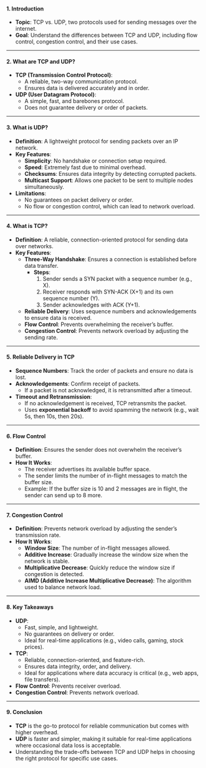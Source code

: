 #### **1. Introduction**
- **Topic**: TCP vs. UDP, two protocols used for sending messages over the internet.
- **Goal**: Understand the differences between TCP and UDP, including flow control, congestion control, and their use cases.

---

#### **2. What are TCP and UDP?**
- **TCP (Transmission Control Protocol)**:
  - A reliable, two-way communication protocol.
  - Ensures data is delivered accurately and in order.
- **UDP (User Datagram Protocol)**:
  - A simple, fast, and barebones protocol.
  - Does not guarantee delivery or order of packets.

---

#### **3. What is UDP?**
- **Definition**: A lightweight protocol for sending packets over an IP network.
- **Key Features**:
  - **Simplicity**: No handshake or connection setup required.
  - **Speed**: Extremely fast due to minimal overhead.
  - **Checksums**: Ensures data integrity by detecting corrupted packets.
  - **Multicast Support**: Allows one packet to be sent to multiple nodes simultaneously.
- **Limitations**:
  - No guarantees on packet delivery or order.
  - No flow or congestion control, which can lead to network overload.

---

#### **4. What is TCP?**
- **Definition**: A reliable, connection-oriented protocol for sending data over networks.
- **Key Features**:
  - **Three-Way Handshake**: Ensures a connection is established before data transfer.
    - **Steps**:
      1. Sender sends a SYN packet with a sequence number (e.g., X).
      2. Receiver responds with SYN-ACK (X+1) and its own sequence number (Y).
      3. Sender acknowledges with ACK (Y+1).
  - **Reliable Delivery**: Uses sequence numbers and acknowledgements to ensure data is received.
  - **Flow Control**: Prevents overwhelming the receiver’s buffer.
  - **Congestion Control**: Prevents network overload by adjusting the sending rate.

---

#### **5. Reliable Delivery in TCP**
- **Sequence Numbers**: Track the order of packets and ensure no data is lost.
- **Acknowledgements**: Confirm receipt of packets.
  - If a packet is not acknowledged, it is retransmitted after a timeout.
- **Timeout and Retransmission**:
  - If no acknowledgement is received, TCP retransmits the packet.
  - Uses **exponential backoff** to avoid spamming the network (e.g., wait 5s, then 10s, then 20s).

---

#### **6. Flow Control**
- **Definition**: Ensures the sender does not overwhelm the receiver’s buffer.
- **How It Works**:
  - The receiver advertises its available buffer space.
  - The sender limits the number of in-flight messages to match the buffer size.
  - Example: If the buffer size is 10 and 2 messages are in flight, the sender can send up to 8 more.

---

#### **7. Congestion Control**
- **Definition**: Prevents network overload by adjusting the sender’s transmission rate.
- **How It Works**:
  - **Window Size**: The number of in-flight messages allowed.
  - **Additive Increase**: Gradually increase the window size when the network is stable.
  - **Multiplicative Decrease**: Quickly reduce the window size if congestion is detected.
  - **AIMD (Additive Increase Multiplicative Decrease)**: The algorithm used to balance network load.

---

#### **8. Key Takeaways**
- **UDP**:
  - Fast, simple, and lightweight.
  - No guarantees on delivery or order.
  - Ideal for real-time applications (e.g., video calls, gaming, stock prices).
- **TCP**:
  - Reliable, connection-oriented, and feature-rich.
  - Ensures data integrity, order, and delivery.
  - Ideal for applications where data accuracy is critical (e.g., web apps, file transfers).
- **Flow Control**: Prevents receiver overload.
- **Congestion Control**: Prevents network overload.

---

#### **9. Conclusion**
- **TCP** is the go-to protocol for reliable communication but comes with higher overhead.
- **UDP** is faster and simpler, making it suitable for real-time applications where occasional data loss is acceptable.
- Understanding the trade-offs between TCP and UDP helps in choosing the right protocol for specific use cases.

